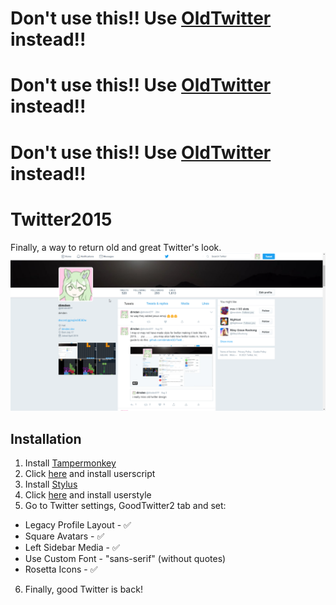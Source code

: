 # Don't use this!! Use [OldTwitter](https://github.com/dimdenGD/OldTwitter) instead!!
# Don't use this!! Use [OldTwitter](https://github.com/dimdenGD/OldTwitter) instead!!
# Don't use this!! Use [OldTwitter](https://github.com/dimdenGD/OldTwitter) instead!!

# Twitter2015
Finally, a way to return old and great Twitter's look.  
![love](https://raw.githubusercontent.com/dimdenGD/Twitter2015/main/love.png)

## Installation
1) Install [Tampermonkey](https://chrome.google.com/webstore/detail/tampermonkey/dhdgffkkebhmkfjojejmpbldmpobfkfo?hl=ru)  
2) Click [here](https://github.com/dimdenGD/Twitter2015/raw/main/goodtwitter2.user.js) and install userscript  
3) Install [Stylus](https://chrome.google.com/webstore/detail/stylus/clngdbkpkpeebahjckkjfobafhncgmne?hl=en)  
4) Click [here](https://github.com/dimdenGD/Twitter2015/raw/main/twitter2015.user.css) and install userstyle  
5) Go to Twitter settings, GoodTwitter2 tab and set:
  * Legacy Profile Layout - ✅
  * Square Avatars - ✅
  * Left Sidebar Media - ✅
  * Use Custom Font - "sans-serif" (without quotes)
  * Rosetta Icons - ✅
6) Finally, good Twitter is back!  
